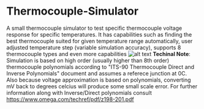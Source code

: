# Thermocouple-Simulator
A small thermocouple simulator to test specific thermocouple voltage response for specific temperatures.
It has capabilities such as finding the best thermocouple suited for given temperature range automatically,
user adjusted temperature step (variable simulation accuracy), supports 8 thermocouple types and even more capabilities
![alt text](https://github.com/zaggret/Thermocouple-Simulator/blob/master/readme-image.PNG?raw=true)
**Techinal Note**: Simulation is based on high order (usually higher than 8th order) thermocouple polynomials according to "ITS-90 Thermocouple Direct and Inverse Polynomials" document and assumes a referece junction at 0C. Also because voltage approximation is based on polynomials, converting mV back to degrees celcius will produce some small scale error. For further information along with Inverse/Direct polynomials consult https://www.omega.com/techref/pdf/z198-201.pdf
